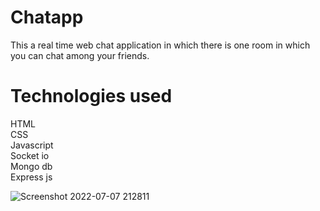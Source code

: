 # Chatapp
This a real time web chat application in which there is one room in which you can chat among your friends.

# Technologies used
HTML <br/>
CSS <br/>
Javascript <br/>
Socket io <br/>
Mongo db <br/>
Express js <br/>

![Screenshot 2022-07-07 212811](https://user-images.githubusercontent.com/83963885/177823440-9298a75a-f15c-4387-93ae-83100bcd7aea.png)

